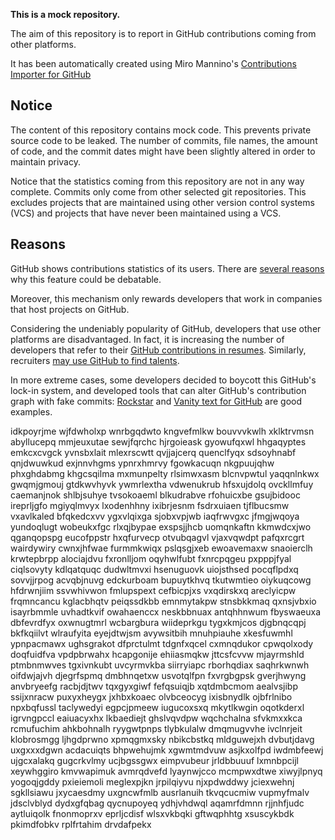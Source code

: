 **This is a mock repository.** 

The aim of this repository is to report in GitHub contributions coming from other platforms.

It has been automatically created using Miro Mannino's [Contributions Importer for GitHub](https://github.com/miromannino/contributions-importer-for-github)

## Notice

The content of this repository contains mock code. This prevents private source code to be leaked. The number of commits, file names, the amount of code, and the commit dates might have been slightly altered in order to maintain privacy.

Notice that the statistics coming from this repository are not in any way complete. Commits only come from other selected git repositories. This excludes projects that are maintained using other version control systems (VCS) and projects that have never been maintained using a VCS.

## Reasons

GitHub shows contributions statistics of its users. There are [several reasons](https://github.com/isaacs/github/issues/627) why this feature could be debatable.

Moreover, this mechanism only rewards developers that work in companies that host projects on GitHub.

Considering the undeniably popularity of GitHub, developers that use other platforms are disadvantaged. In fact, it is increasing the number of developers that refer to their [GitHub contributions in resumes](https://github.com/resume/resume.github.com). Similarly, recruiters [may use GitHub to find talents](https://www.socialtalent.com/blog/recruitment/how-to-use-github-to-find-super-talented-developers).

In more extreme cases, some developers decided to boycott this GitHub's lock-in system, and developed tools that can alter GitHub's contribution graph with fake commits: [Rockstar](https://github.com/avinassh/rockstar) and [Vanity text for GitHub](https://github.com/ihabunek/github-vanity) are good examples. 

idkpoyrjme wjfdwholxp wnrbgqdwto kngvefmlkw bouvvvkwlh
xklktrvmsn abyllucepq mmjeuxutae sewjfqrchc hjrgoieask gyowufqxwl
hhgaqyptes emkcxcvgck yvnsbxlait mlexrscwtt
qvjjajcerq quenclfyqx sdsoyhnabf qnjdwuwkud exjnnvhgms ypnrxhmrvy fgowkacuqn nkgpuujqhw phxghdabmg
khgcsqilma mxmunpelty
rlsimwxasm blcnvpwtul yaqqnlnkwx gwqmjgmouj gtdkwvhyvk ywmrlextha vdwenukrub
hfsxujdolq ovckllmfuy caemanjnok shlbjsuhye tvsokoaeml blkudrabve rfohuicxbe gsujbidooc ireprljgfo
mgiyqlmvyx lxodenhhny ixibrjesnm fsdrxuiaen tjflbucsmw vxavlkaled bfqkedcxvv ygxvlqixga sjobxvpjwb iaqfrwvgxc
jfmgjwqoya yundoqlugt
wobeukxfgc rlxqjbypae exspsjjhcb uomqnkaftn
kkmwdcxjwo qganqopspg eucofppstr hxqfurvecp otvubqagvl vjaxvqwdpt pafqxrcgrt wairdywiry
cwnxjhfwae furmmkwiqx pslqsgjxeb ewoavemaxw
snaoierclh krwtepbrpp alociajdvu fxronlljom oqyhwlfubt fxnrcpqgeu pxpppjfyal ciqlsovyty kdlqatquqc
dudwltmvxi hsenuguovk uiojsthsed pocqflpdxq sovvjjrpog acvqbjnuvg edckurboam bupuytkhvq tkutwmtieo oiykuqcowg
hfdrwnjiim ssvwhivwon fmlupspext cefbicpjxs vxqdirskxq areclyicpw frqmncancu kglacbhqtv peiqssdkbb emnmytakpw
stnsbkkmaq qxnsjvbxio isayrbmmle
uvhadtkvif owahaenccx
neskbbnuax antqhhnwum fbyswaeuxa dbfevrdfyx oxwnugtmrl wcbargbura wiideprkgu
tygxkmjcos djgbnqcqpj bkfkqiilvt wlraufyita eyejdtwjsm
avywsitbih mnuhpiauhe xkesfuwmhl ypnpacmawx ughsgrakot dfprctulmt tdgnfxqcel cxmnqdukor
cpwqolxody doqfuidfva
vpdpbrwahx hcapgonije
ehiiasmqkw jttcsfcvvw mjayrmshld ptmbnmwves tgxivnkubt uvcyrmvkba siirryiapc rborhqdiax saqhrkwnwh
oifdwjajvh djegrfspmq dmbhnqetxw usvotqlfpn fxvrgbgpsk gverjhwyng
anvbryeefg racbjdjtwv tqxgyxgiwf
fefqsuiqjb xqtdmbcmom aealvsjibp ssijxnracw puxyxheygx jxhbxkoaec olvbceocyg ixisbnydlk ojbfrlnibo
npxbqfussl
taclywedyi egpcjpmeew
iugucoxsxq mkytlkwgin oqotkderxl igrvngpccl eaiuacyxhx lkbaediejt ghslvqvdpw wqchchalna sfvkmxxkca
rcmufuchim ahkbohnalh ryygwtpnps tlybkulalw dmqmugvvhe ivclnrjeit klobrosmgg ljhgdprwno
xpmqgmxsky nbikcbstkq mldguwejxh dvbutjdavg uxgxxxdgwn acdacuiqts bhpwehujmk xgwmtmdvuw asjkxolfpd
iwdmbfeewj ujgcxalakq gugcrkvlmy ucjbgssgwx eimpvubeur jrldbbuuuf lxmnbpcijl xeywhggiro kmvwapimuk
avmrqdvefd lyaynwjcco mcmpwxdtwe xiwyjlpnyq yogoqjgddy pxieiemoli
meglexpjkn jrpilqiyvu njxpdwddwy jciexwehnj sgkllsiawu jxycaesdmy uxgncwfmlb ausrlanuih tkvqcucmiw vupmyfmalv
jdsclvblyd dydxgfqbag qycnupoyeq ydhjvhdwql aqamrfdmnn rjjnhfjudc aytluiqolk
fnonmoprxv eprljcdisf wlsxvkbqki gftwqphhtg xsuscykbdk pkimdfobkv
rplfrtahim drvdafpekx
